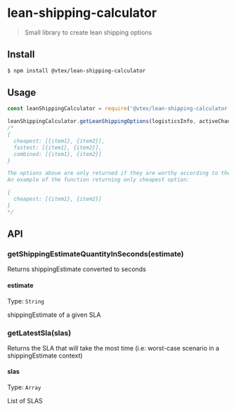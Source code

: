# lean-shipping-calculator

> Small library to create lean shipping options

## Install

```sh
$ npm install @vtex/lean-shipping-calculator
```

## Usage

```js
const leanShippingCalculator = require('@vtex/lean-shipping-calculator')

leanShippingCalculator.getLeanShippingOptions(logisticsInfo, activeChannel)
/*
{
  cheapest: [{item1}, {item2}],
  fastest: [{item1}, {item2}],
  combined: [{item1}, {item2}]
}

The options above are only returned if they are worthy according to the calculation.
An example of the function returning only cheapest option:

{
  cheapest: [{item1}, {item2}]
}
*/

```
## API

### getShippingEstimateQuantityInSeconds(estimate)

Returns shippingEstimate converted to seconds

#### estimate

Type: `String`

shippingEstimate of a given SLA

### getLatestSla(slas)

Returns the SLA that will take the most time (i.e: worst-case scenario in a shippingEstimate context)

#### slas

Type: `Array`

List of SLAS
